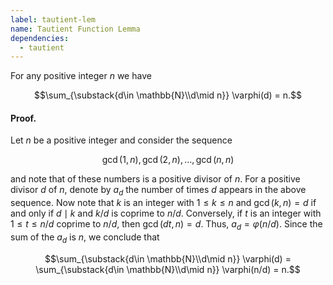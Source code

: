 ```yaml
---
label: tautient-lem
name: Tautient Function Lemma
dependencies:
  - tautient
---
```


For any positive integer $n$ we have

$$\sum_{\substack{d\in \mathbb{N}\\d\mid n}} \varphi(d) = n.$$

#### Proof.

Let $n$ be a positive integer and consider the sequence

$$\gcd(1,n), \gcd(2,n),\dots, \gcd(n,n)$$

and note that of these numbers is a positive divisor of $n$. For a positive divisor $d$ of $n$, denote by $a_d$ the number of times $d$ appears in the above sequence. Now note that $k$ is an integer with $1\leq k\leq n$ and $\gcd(k,n) = d$ if and only if
$d\mid k$ and $k/d$ is coprime to $n/d$. Conversely, if $t$ is an integer with $1\leq t\leq n/d$ coprime to $n/d$, then $\gcd(dt, n) = d$. Thus, $a_d = \varphi(n/d)$. Since the sum of the $a_d$ is $n$, we conclude that

$$\sum_{\substack{d\in \mathbb{N}\\d\mid n}} \varphi(d) = \sum_{\substack{d\in \mathbb{N}\\d\mid n}} \varphi(n/d) = n.$$
